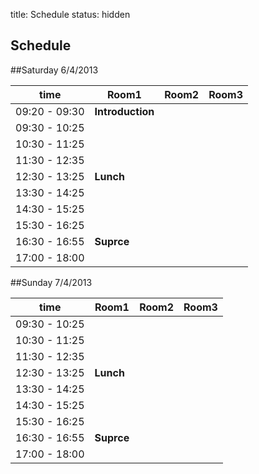title: Schedule
status: hidden

Schedule
---------


##Saturday 6/4/2013

|time| Room1 | Room2 | Room3  |
|----|------ | ------ | -----: |
| 09:20 - 09:30 | __Introduction__ |
| 09:30 - 10:25 |       |        |        |
| 10:30 - 11:25 |        |        |        |
| 11:30 - 12:35 |        |        |        |
| 12:30 - 13:25 | __Lunch__ |
| 13:30 - 14:25 |        |        |        |
| 14:30 - 15:25 |        |        |        |
| 15:30 - 16:25 |        |        |        |
| 16:30 - 16:55 | __Suprce__ |
| 17:00 - 18:00 |        |        |        |

##Sunday 7/4/2013

|time| Room1 | Room2 | Room3  |
|----|------ | ------ | -----: |
| 09:30 - 10:25 |       |        |        |
| 10:30 - 11:25 |        |        |        |
| 11:30 - 12:35 |        |        |        |
| 12:30 - 13:25 | __Lunch__ |
| 13:30 - 14:25 |        |        |        |
| 14:30 - 15:25 |        |        |        |
| 15:30 - 16:25 |        |        |        |
| 16:30 - 16:55 | __Suprce__ |
| 17:00 - 18:00 |        |        |        |



